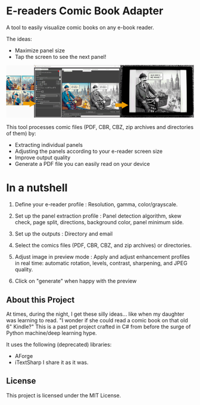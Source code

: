 # E-readers Comic Book Adapter

A tool to easily visualize comic books on any e-book reader.

The ideas: 
- Maximize panel size
- Tap the screen to see the next panel!

![screenshot](https://github.com/Gauff/ComicStripToKindle/blob/master/screenshot.png)

This tool processes comic files (PDF, CBR, CBZ, zip archives and directories of them) by: 
- Extracting individual panels
- Adjusting the panels according to your e-reader screen size
- Improve output quality
- Generate a PDF file you can easily read on your device


# In a nutshell

1. Define your e-reader profile :
   Resolution, gamma, color/grayscale.
 
2. Set up the panel extraction profile :
   Panel detection algorithm, skew check, page split, directions, background color, panel minimum side.
 
3. Set up the outputs :
   Directory and email
 
4. Select the comics files (PDF, CBR, CBZ, and zip archives) or directories.

5. Adjust image in preview mode :
   Apply and adjust enhancement profiles in real time: automatic rotation, levels, contrast, sharpening, and JPEG quality.

6. Click on "generate" when happy with the preview


## About this Project

At times, during the night, I get these silly ideas... like when my daughter was learning to read.
"I wonder if she could read a comic book on that old 6" Kindle?"
This is a past pet project crafted in C# from before the surge of Python machine/deep learning hype.
  
It uses the following  (deprecated) libraries:
- AForge
- iTextSharp
I share it as it was.

## License

This project is licensed under the MIT License.
